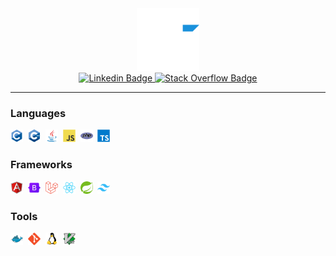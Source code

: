 <div id="header" align="center">
    <img src="https://github.com/ruben-27/ruben-27/blob/master/img/logo.png" width="100">
    <div id="badges">
        <a href="https://www.linkedin.com/in/rub%C3%A9n-torres-guti%C3%A9rrez-3168981b8/">
            <img src="https://img.shields.io/badge/LinkedIn-blue?logo=linkedin&logoColor=white&style=for-the-badge" alt="Linkedin Badge">
	</a>
        <a href="https://stackoverflow.com/users/13596081/ruben27">
            <img src="https://img.shields.io/badge/Stack%20Overflow-orange?style=for-the-badge&logo=stackoverflow&logoColor=white" alt="Stack Overflow Badge">
	</a>
    </div>
</div>

---

### Languages
<div>
    <img height="20" src="https://github.com/devicons/devicon/blob/master/icons/c/c-original.svg">&nbsp;
    <img height="20" src="https://github.com/devicons/devicon/blob/master/icons/cplusplus/cplusplus-original.svg">&nbsp;
    <img height="20" src="https://github.com/devicons/devicon/blob/master/icons/java/java-original.svg">&nbsp;
    <img height="20" src="https://github.com/devicons/devicon/blob/master/icons/javascript/javascript-original.svg">&nbsp;
    <img height="20" src="https://github.com/devicons/devicon/blob/master/icons/php/php-original.svg">&nbsp;
    <img height="20" src="https://github.com/devicons/devicon/blob/master/icons/typescript/typescript-original.svg">&nbsp;
</div>

### Frameworks
<div>
    <img height="20" src="https://github.com/devicons/devicon/blob/master/icons/angularjs/angularjs-original.svg">&nbsp;
    <img height="20" src="https://github.com/devicons/devicon/blob/master/icons/bootstrap/bootstrap-original.svg">&nbsp;
    <img height="20" src="https://github.com/devicons/devicon/blob/master/icons/laravel/laravel-original.svg">&nbsp;
    <img height="20" src="https://github.com/devicons/devicon/blob/master/icons/react/react-original.svg">&nbsp;
    <img height="20" src="https://github.com/devicons/devicon/blob/master/icons/spring/spring-original.svg">&nbsp;
    <img height="20" src="https://github.com/devicons/devicon/blob/master/icons/tailwindcss/tailwindcss-original.svg">&nbsp;
</div>
	
### Tools
<div>
    <img height="20" src="https://github.com/devicons/devicon/blob/master/icons/docker/docker-original.svg">&nbsp;
    <img height="20" src="https://github.com/devicons/devicon/blob/master/icons/git/git-original.svg">&nbsp;
    <img height="20" src="https://github.com/devicons/devicon/blob/master/icons/linux/linux-original.svg">&nbsp;
    <img height="20" src="https://github.com/devicons/devicon/blob/master/icons/vim/vim-original.svg">&nbsp;
</div>
